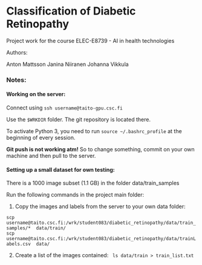 # Classification of Diabetic Retinopathy

Project work for the course ELEC-E8739 - AI in health technologies

Authors:

Anton Mattsson
Janina Niiranen
Johanna Vikkula

### Notes:

#### Working on the server:

Connect using ```ssh username@taito-gpu.csc.fi ```  

Use the ```$WRKDIR``` folder. The git repository is located there.

To activate Python 3, you need to run ```source ~/.bashrc_profile``` at the beginning of every session.

**Git push is not working atm!** So to change something, commit on your own machine and then pull to the server.

#### Setting up a small dataset for own testing:

There is a 1000 image subset (1.1 GB) in the folder data/train_samples

Run the following commands in the project main folder:

1. Copy the images and labels from the server to your own data folder:

```scp username@taito.csc.fi:/wrk/student083/diabetic_retinopathy/data/train_samples/*  data/train/```  
```scp username@taito.csc.fi:/wrk/student083/diabetic_retinopathy/data/trainLabels.csv  data/```

2. Create a list of the images contained: ``` ls data/train > train_list.txt```


